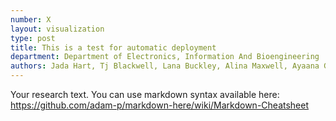 ```yaml
---
number: X
layout: visualization
type: post
title: This is a test for automatic deployment
department: Department of Electronics, Information And Bioengineering
authors: Jada Hart, Tj Blackwell, Lana Buckley, Alina Maxwell, Ayaana Guy, Darragh Pratt
---
```


Your research text. You can use markdown syntax available here: https://github.com/adam-p/markdown-here/wiki/Markdown-Cheatsheet
